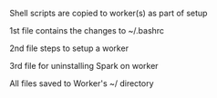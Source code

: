 
Shell scripts are copied to worker(s) as part of setup

1st file contains the changes to ~/.bashrc

2nd file steps to setup a worker

3rd file for uninstalling Spark on worker
 
All files saved to Worker's ~/ directory